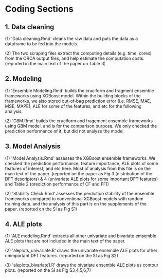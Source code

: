 # Coding Sections

## 1. Data cleaning
(1) 'Data cleaning.Rmd' cleans the raw data and puts the data as a dataframe to be fed into the models.

(2) The two scraping files extract the computing details (e.g. time, cores) from the ORCA output files, and help estimate the computation costs. (reported in the main text of the paper on Table 3)

## 2. Modeling
(1) 'Ensemble Modeling.Rmd' builds the cruciform and fragment ensemble frameworks using XGBoost model. Within the building blocks of the frameworks, we also stored out-of-bag prediction error (i.e. RMSE, MAE, MSE, MAPE), ALE for some of the features, and etc for the following analysis.

(2) 'GBM.Rmd' builds the cruciform and fragement ensemble frameworks using GBM model, and is for the comparison purpose. We only checked the prediction performance of it, but did not analyze the model.

## 3. Model Analysis
(1) 'Model Analysis.Rmd' assesses the XGBoost ensemble frameworks. We checked the prediction performance, feature importance, ALE plots of some features of interest, and etc here. Most of analysis from this file is on the main text of the paper. (reported on the paper as Fig 3 (distribution of the DFT descriptors) & 4 (univariate ALE plots for some important DFT features) and Table 2 (prediction performance of CF and FF))

(2) 'Stability Check.Rmd' assesses the perdiction stability of the ensemble frameworks compared to conventional XGBoost models with random training data, and the analysis of this part is on the supplements of the paper. (reported on the SI as Fig S1)

## 4. ALE plots
(1) 'ALE modeling.Rmd' extracts all other univariate and bivariate emsemble ALE plots that are not included in the main text of the paper.

(2) 'aleplots_univariate.R' draws the univariate ensemble ALE plots for other unimportant DFT features. (reported on the SI as Fig S2)

(3) 'aleplots_bivariate1.R' draws the bivariate ensemble ALE plots as contour plots. (reported on the SI as Fig S3,4,5,6,7)
